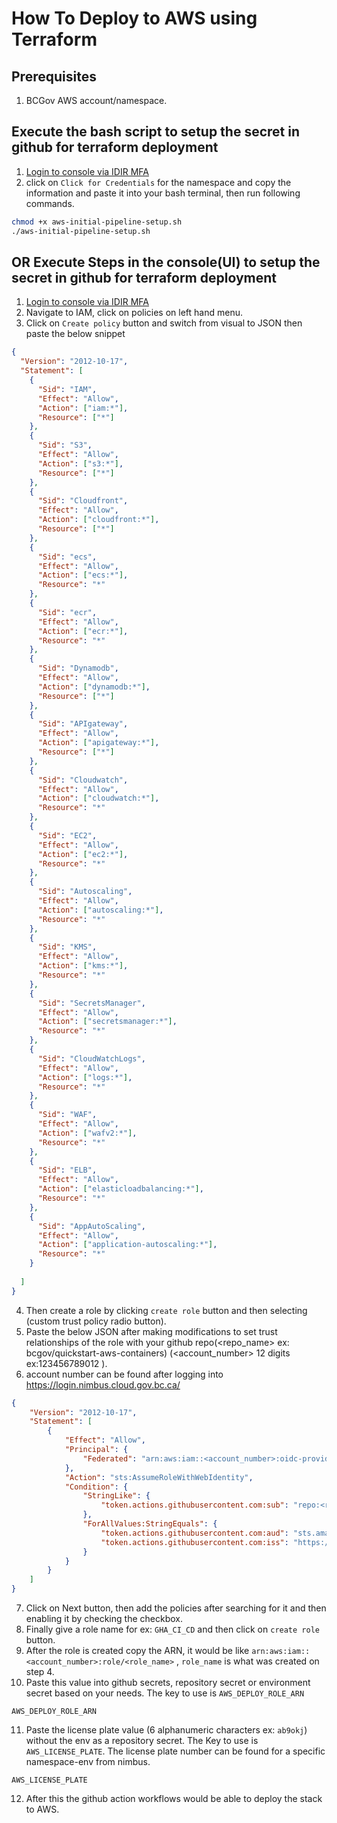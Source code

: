 # How To Deploy to AWS using Terraform

## Prerequisites

1. BCGov AWS account/namespace.

## Execute the bash script to setup the secret in github for terraform deployment
1. [Login to console via IDIR MFA](https://login.nimbus.cloud.gov.bc.ca/)
2. click on `Click for Credentials` for the namespace and copy the information and paste it into your bash terminal, then run following commands.
```bash
chmod +x aws-initial-pipeline-setup.sh
./aws-initial-pipeline-setup.sh
```

## OR Execute Steps in the console(UI) to setup the secret in github for terraform deployment

1. [Login to console via IDIR MFA](https://login.nimbus.cloud.gov.bc.ca/)
2. Navigate to IAM, click on policies on left hand menu.
3. Click on `Create policy` button and switch from visual to JSON then paste the below snippet

```json
{
  "Version": "2012-10-17",
  "Statement": [
    {
      "Sid": "IAM",
      "Effect": "Allow",
      "Action": ["iam:*"],
      "Resource": ["*"]
    },
    {
      "Sid": "S3",
      "Effect": "Allow",
      "Action": ["s3:*"],
      "Resource": ["*"]
    },
    {
      "Sid": "Cloudfront",
      "Effect": "Allow",
      "Action": ["cloudfront:*"],
      "Resource": ["*"]
    },
    {
      "Sid": "ecs",
      "Effect": "Allow",
      "Action": ["ecs:*"],
      "Resource": "*"
    },
    {
      "Sid": "ecr",
      "Effect": "Allow",
      "Action": ["ecr:*"],
      "Resource": "*"
    },
    {
      "Sid": "Dynamodb",
      "Effect": "Allow",
      "Action": ["dynamodb:*"],
      "Resource": ["*"]
    },
    {
      "Sid": "APIgateway",
      "Effect": "Allow",
      "Action": ["apigateway:*"],
      "Resource": ["*"]
    },
    {
      "Sid": "Cloudwatch",
      "Effect": "Allow",
      "Action": ["cloudwatch:*"],
      "Resource": "*"
    },
    {
      "Sid": "EC2",
      "Effect": "Allow",
      "Action": ["ec2:*"],
      "Resource": "*"
    },
    {
      "Sid": "Autoscaling",
      "Effect": "Allow",
      "Action": ["autoscaling:*"],
      "Resource": "*"
    },
    {
      "Sid": "KMS",
      "Effect": "Allow",
      "Action": ["kms:*"],
      "Resource": "*"
    },
    {
      "Sid": "SecretsManager",
      "Effect": "Allow",
      "Action": ["secretsmanager:*"],
      "Resource": "*"
    },
    {
      "Sid": "CloudWatchLogs",
      "Effect": "Allow",
      "Action": ["logs:*"],
      "Resource": "*"
    },
    {
      "Sid": "WAF",
      "Effect": "Allow",
      "Action": ["wafv2:*"],
      "Resource": "*"
    },
    {
      "Sid": "ELB",
      "Effect": "Allow",
      "Action": ["elasticloadbalancing:*"],
      "Resource": "*"
    },
    {
      "Sid": "AppAutoScaling",
      "Effect": "Allow",
      "Action": ["application-autoscaling:*"],
      "Resource": "*"
    }
    
  ]
}
```
4. Then create a role by clicking `create role` button and then selecting (custom trust policy radio button).
5. Paste the below JSON after making modifications to set trust relationships of the role with your github repo(<repo_name> ex: bcgov/quickstart-aws-containers)  (<account_number> 12 digits ex:123456789012 ).
6. account number can be found after logging into https://login.nimbus.cloud.gov.bc.ca/


```json
{
    "Version": "2012-10-17",
    "Statement": [
        {
            "Effect": "Allow",
            "Principal": {
                "Federated": "arn:aws:iam::<account_number>:oidc-provider/token.actions.githubusercontent.com"
            },
            "Action": "sts:AssumeRoleWithWebIdentity",
            "Condition": {
                "StringLike": {
                    "token.actions.githubusercontent.com:sub": "repo:<repo_name>:*"
                },
                "ForAllValues:StringEquals": {
                    "token.actions.githubusercontent.com:aud": "sts.amazonaws.com",
                    "token.actions.githubusercontent.com:iss": "https://token.actions.githubusercontent.com"
                }
            }
        }
    ]
}
```
7. Click on Next button, then add the policies after searching for it and then enabling it by checking the checkbox.
8. Finally give a role name for ex: `GHA_CI_CD` and then click on `create role` button.
9. After the role is created copy the ARN, it would be like `arn:aws:iam::<account_number>:role/<role_name>` , `role_name` is what was created on step 4.
10. Paste this value into github secrets, repository secret or environment secret based on your needs. The key to use is `AWS_DEPLOY_ROLE_ARN`
  ```text
  AWS_DEPLOY_ROLE_ARN
  ```

11. Paste the license plate value (6 alphanumeric characters ex: `ab9okj`) without the env as a repository secret. The Key to use is `AWS_LICENSE_PLATE`. The license plate number can be found for a specific namespace-env from nimbus.

  ```text
  AWS_LICENSE_PLATE
  ```
12. After this the github action workflows would be able to deploy the stack to AWS.
